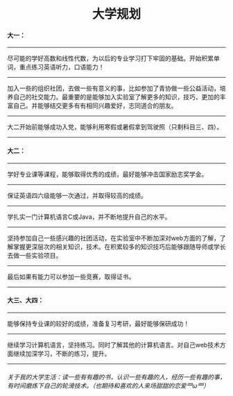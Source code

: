 <div align="center"><h1> 大学规划</h1></div>

#### 大一：

***

尽可能的学好高数和线性代数，为以后的专业学习打下牢固的基础。开始积累单词，重点练习英语听力，口语能力！

***

加入一些的组织社团，去做一些有意义的事，比如参加了青协做一些公益活动，培养自己的社交能力。最重要的是能够加入实验室了解更多的知识，技巧，更加的丰富自己。并能够结交更多有有相同兴趣爱好，志同道合的朋友。

***

大二开始前能够成功入党，能够利用寒假或暑假拿到驾驶照（只剩科目三、四）。

***

#### 大二：

***

学好专业课等课程，能够取得优秀的成绩，最好能够冲击国家励志奖学金。

***

保证英语四六级能够一次通过，并取得较高的成绩。

***

学扎实一门计算机语言C或Java，并不断地提升自己的水平。

***

坚持参加自己一些感兴趣的社团活动，在实验室中不断加深对web方面的了解，了解掌握更深层次的相关知识，技术。在积累较多的知识技巧后能够跟随导师或学长去做一些实验项目。

***

最后如果有能力可以参加一些竞赛，取得证书。

***

#### 大三、大四：

***

能够保持专业课的较好的成绩，准备复习考研，最好能够保研成功！

***

继续学习计算机语言，坚持练习。同时了解其他的计算机语言。对自己web技术方面继续加深学习，不断的练习，提升。

***

###### 关于我的大学生活：读一些有有趣的书，认识一些有趣的人，经历一些有趣的事，有时间磨炼下自己的轮滑技术。（也期待和喜欢的人来场甜甜的恋爱罒ω罒）

